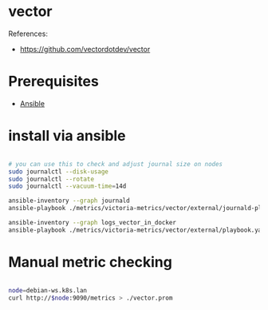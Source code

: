 
# vector

References:
- https://github.com/vectordotdev/vector

# Prerequisites

- [Ansible](../../../docs/ansible.md)

# install via ansible

```bash

# you can use this to check and adjust journal size on nodes
sudo journalctl --disk-usage
sudo journalctl --rotate
sudo journalctl --vacuum-time=14d

ansible-inventory --graph journald
ansible-playbook ./metrics/victoria-metrics/vector/external/journald-playbook.yaml

ansible-inventory --graph logs_vector_in_docker
ansible-playbook ./metrics/victoria-metrics/vector/external/playbook.yaml

```

# Manual metric checking

```bash

node=debian-ws.k8s.lan
curl http://$node:9090/metrics > ./vector.prom

```
